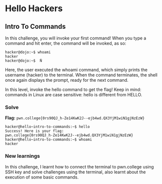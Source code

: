  # Hello Hackers
  ## Intro To Commands
  In this challenge, you will invoke your first command! When you type a command and hit enter, the command will be invoked, as so:  
  ```Ṅ
  hacker@dojo:~$ whoami  
hacker  
hacker@dojo:~$  Ṅ
```
Here, the user executed the whoami command, which simply prints the username (hacker) to the terminal. When the command terminates, the shell once again displays the prompt, ready for the next command.  

In this level, invoke the hello command to get the flag! Keep in mind: commands in Linux are case sensitive: hello is different from HELLO.  
  ### Solve
**Flag:** `pwn.college{0rs90QJ_h-Ze14KwK2J--ejb4wd.QX3YjM1wiN1gjNzEzW}`
```
hacker@hello~intro-to-commands:~$ hello
Success! Here is your flag:
pwn.college{0rs90QJ_h-Ze14KwK2J--ejb4wd.QX3YjM1wiN1gjNzEzW}
hacker@hello~intro-to-commands:~$ whoami
hacker
```

### New learnings
In this challenge, I learnt how to connect the terminal to pwn.college using SSH key and solve challenges using the terminal, also learnt about the execution of some basic commands.
